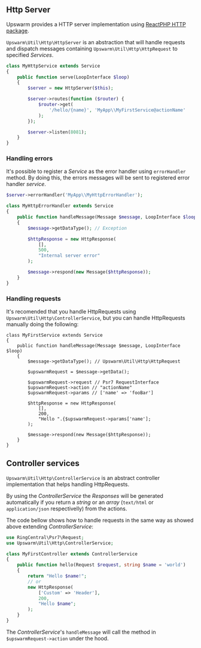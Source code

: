 ## Http Server

Upswarm provides a HTTP server implementation using [ReactPHP HTTP package](https://github.com/reactphp/http).

`Upswarm\Util\Http\HttpServer` is an abstraction that will handle requests and dispatch messages containing `Upswarm\Util\Http\HttpRequest` to specified _Services_.

```php
class MyHttpService extends Service
{
    public function serve(LoopInterface $loop)
    {
        $server = new HttpServer($this);

        $server->routes(function ($router) {
            $router->get(
                '/hello/{name}', 'MyApp\\MyFirstService@actionName'
            );
        });

        $server->listen(8081);
    }
}
```

### Handling errors

It's possible to register a _Service_ as the error handler using `errorHandler` method. By doing this, the errors messages will be sent to registered error handler _service_.

```php
$server->errorHandler('MyApp\\MyHttpErrorHandler');
```

```php
class MyHttpErrorHandler extends Service
{
    public function handleMessage(Message $message, LoopInterface $loop)
    {
        $message->getDataType(); // Exception

        $httpResponse = new HttpResponse(
            [],
            500,
            "Internal server error"
        );

        $message->respond(new Message($httpResponse));
    }
}
```

### Handling requests

It's recomended that you handle HttpRequests using `Upswarm\Util\Http\ControllerService`, but you can handle HttpRequests manually doing the following:

```
class MyFirstService extends Service
{
    public function handleMessage(Message $message, LoopInterface $loop)
    {
        $message->getDataType(); // Upswarm\Util\Http\HttpRequest

        $upswarmRequest = $message->getData();

        $upswarmRequest->request // Psr7 RequestInterface
        $upswarmRequest->action // "actionName"
        $upswarmRequest->params // ['name' => 'fooBar']

        $httpResponse = new HttpResponse(
            [],
            200,
            "Hello ".{$upswarmRequest->params['name'];
        );

        $message->respond(new Message($httpResponse));
    }
}
```

## Controller services

`Upswarm\Util\Http\ControllerService` is an abstract controller implementation that helps handling HttpRequests.

By using the _ControllerService_ the _Responses_ will be generated automatically if you return a _string_ or an _array_ (`text/html` or `application/json` respectivelly) from the actions.

The code bellow shows how to handle requests in the same way as showed above extending _ControllerService_:

```php
use RingCentral\Psr7\Request;
use Upswarm\Util\Http\ControllerService;

class MyFirstController extends ControllerService
{
    public function hello(Request $request, string $name = 'world')
    {
        return "Hello $name!";
        // or
        new HttpResponse(
            ['Custom' => 'Header'],
            200,
            "Hello $name";
        );
    }
}
```

The _ControllerService_'s `handleMessage` will call the method in `$upswarmRequest->action` under the hood.
